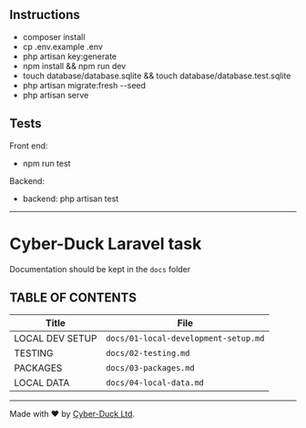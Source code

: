 ## Instructions
- composer install 
- cp .env.example .env
- php artisan key:generate
- npm install && npm run dev
- touch database/database.sqlite && touch database/database.test.sqlite
- php artisan migrate:fresh --seed
- php artisan serve

## Tests

Front end:
- npm run test

Backend: 
- backend: php artisan test

--------------------------------------------------

# Cyber-Duck Laravel task

Documentation should be kept in the `docs` folder

## TABLE OF CONTENTS

| Title                  | File                                 |
|------------------------|--------------------------------------|
| LOCAL DEV SETUP        | `docs/01-local-development-setup.md` |
| TESTING                | `docs/02-testing.md`                 |
| PACKAGES               | `docs/03-packages.md`                |
| LOCAL DATA             | `docs/04-local-data.md`              |

----

Made with ♥ by [Cyber-Duck Ltd](https://www.cyber-duck.co.uk).